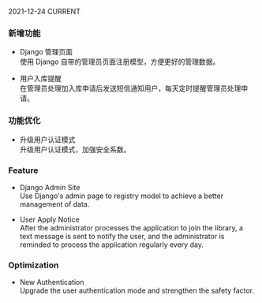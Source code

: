 2021-12-24
CURRENT
### 新增功能

- Django 管理页面   
使用 Django 自带的管理员页面注册模型，方便更好的管理数据。

- 用户入库提醒   
在管理员处理加入库申请后发送短信通知用户，每天定时提醒管理员处理申请。

### 功能优化

- 升级用户认证模式   
升级用户认证模式，加强安全系数。

### Feature

- Django Admin Site   
Use Django's admin page to registry model to achieve a better management of data.

- User Apply Notice   
After the administrator processes the application to join the library, a text message is sent to notify the user, and the administrator is reminded to process the application regularly every day.

### Optimization

- New Authentication   
Upgrade the user authentication mode and strengthen the safety factor.
